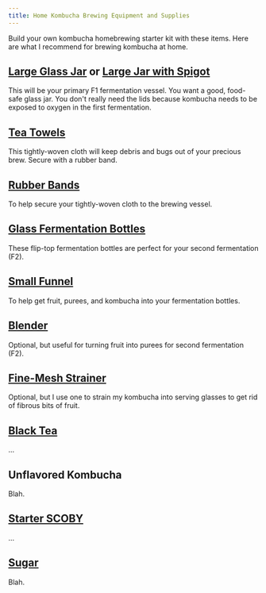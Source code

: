 ```yaml
---
title: Home Kombucha Brewing Equipment and Supplies
---
```


Build your own kombucha homebrewing starter kit with these items. Here are what I recommend for brewing kombucha at home.

## [Large Glass Jar](https://amzn.to/3SBddRx) or [Large Jar with Spigot](https://amzn.to/3SoP8w2)

This will be your primary F1 fermentation vessel. You want a good, food-safe glass jar. You don't really need the lids because kombucha needs to be exposed to oxygen in the first fermentation.

## [Tea Towels](https://amzn.to/48Qp3Ng)

This tightly-woven cloth will keep debris and bugs out of your precious brew. Secure with a rubber band.

## [Rubber Bands](https://amzn.to/42fT9ao)

To help secure your tightly-woven cloth to the brewing vessel.

## [Glass Fermentation Bottles](https://amzn.to/49dYQI3)

These flip-top fermentation bottles are perfect for your second fermentation (F2). 

## [Small Funnel](https://amzn.to/3u2PekP)

To help get fruit, purees, and kombucha into your fermentation bottles.

## [Blender](https://amzn.to/488TQnv)

Optional, but useful for turning fruit into purees for second fermentation (F2).

## [Fine-Mesh Strainer](https://amzn.to/4bbHRbp)

Optional, but I use one to strain my kombucha into serving glasses to get rid of fibrous bits of fruit.

## [Black Tea](https://amzn.to/3OkqoUr)

...

## Unflavored Kombucha

Blah.

## [Starter SCOBY](https://amzn.to/3SD68jr)

...

## [Sugar](https://amzn.to/3Sy6wQ7)

Blah.